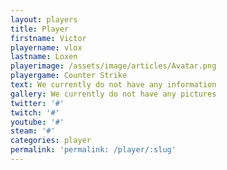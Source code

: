 ```yaml
---
layout: players
title: Player
firstname: Victor
playername: vlox
lastname: Loxen
playerimage: /assets/image/articles/Avatar.png
playergame: Counter Strike
text: We currently do not have any information
gallery: We currently do not have any pictures
twitter: '#'
twitch: '#'
youtube: '#'
steam: '#'
categories: player
permalink: 'permalink: /player/:slug'
---
```


